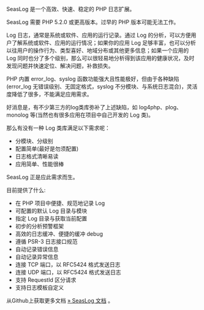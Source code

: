 SeasLog 是一个高效、快速、稳定的 PHP 日志扩展。

SeasLog 需要 PHP 5.2.0 或更高版本。过早的 PHP 版本可能无法工作。

Log 日志，通常是系统或软件、应用的运行记录。通过 Log
的分析，可以方便用户了解系统或软件、应用的运行情况；如果你的应用 Log
足够丰富，也可以分析以往用户的操作行为、类型喜好、地域分布或其他更多信息；如果一个应用的
Log
同时也分了多个级别，那么可以很轻易地分析得到该应用的健康状况，及时发现问题并快速定位、解决问题，补救损失。

PHP 内置 error\_log、syslog
函数功能强大且性能极好，但由于各种缺陷(error\_log
无错误级别、无固定格式，syslog
不分模块、与系统日志混合)，灵活度降低了很多，不能满足应用需求。

好消息是，有不少第三方的log类库弥补了上述缺陷，如 log4php、plog、monolog
等(当然也有很多应用在项目中自己开发的 Log 类)。

那么有没有一种 Log 类库满足以下需求呢：

-   分模块、分级别
-   配置简单(最好是勿须配置)
-   日志格式清晰易读
-   应用简单、性能很棒

SeasLog 正是应此需求而生。

目前提供了什么:

-   在 PHP 项目中便捷、规范地记录 Log
-   可配置的默认 Log 目录与模块
-   指定 Log 目录与获取当前配置
-   初步的分析预警框架
-   高效的日志缓冲、便捷的缓冲 debug
-   遵循 PSR-3 日志接口规范
-   自动记录错误信息
-   自动记录异常信息
-   连接 TCP 端口，以 RFC5424 格式发送日志
-   连接 UDP 端口，以 RFC5424 格式发送日志
-   支持 RequestId 区分请求
-   支持日志模板自定义

从Github上获取更多文档
<a href="https://seasx.github.io/SeasLog/" class="link external">» SeasLog 文档</a>
。
